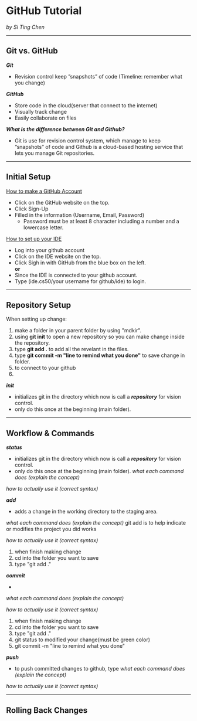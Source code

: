 # GitHub Tutorial

_by Si Ting Chen_

---
## Git vs. GitHub
**_Git_**
* Revision control keep ”snapshots” of code (Timeline: remember what you change)

**_GitHub_**
* Store code in the cloud(server that connect to the internet)
* Visually track change
* Easily collaborate on files

**_What is the difference between Git and Github?_**  
* Git is use for revision control system, which manage to keep ”snapshots” of code and Github is a cloud-based hosting service that lets you manage Git repositories.

---
## Initial Setup
[How to make a GitHub Account](https://github.com/)
* Click on the GitHub website on the top.
* Click Sign-Up
* Filled in the information (Username, Email, Password)
  * Password must be at least 8 character including a number and a lowercase letter.

[How to set up your IDE](https://ide.cs50.io/)
* Log into your github account 
* Click on the IDE website on the top. 
* Click Sigh in with GitHub from the blue box on the left.  
 **or**
* Since the IDE is connected to your github account.
* Type (ide.cs50/your username for github/ide) to login.  

---
## Repository Setup
When setting up change:
1. make a folder in your parent folder by using "mdkir".
2. using **git init** to open a new repository so you can make change inside the repository.
3. type **git add .** to add all the revelant in the files.
4. type **git commit -m "line to remind what you done"** to save change in folder.
5. to connect to your github
6. 

**_init_**  
* initializes git in the directory which now is call a **_repository_** for vision control.
* only do this once at the beginning (main folder).

---
## Workflow & Commands
**_status_**  
* initializes git in the directory which now is call a **_repository_** for vision control.
* only do this once at the beginning (main folder).
_what each command does (explain the concept)_

_how to actually use it (correct syntax)_

**_add_**  
* adds a change in the working directory to the staging area.

_what each command does (explain the concept)_
git add is to help indicate or modifies the project you did works

_how to actually use it (correct syntax)_
1. when finish making change 
2. cd into the folder you want to save
3. type "git add ."

**_commit_**  

* 
_what each command does (explain the concept)_


_how to actually use it (correct syntax)_
1. when finish making change 
2. cd into the folder you want to save
3. type "git add ."
4. git status to modified your change(must be green color)
5. git commit -m "line to remind what you done"



**_push_**
* to push committed changes to github, type
_what each command does (explain the concept)_

_how to actually use it (correct syntax)_



---
## Rolling Back Changes